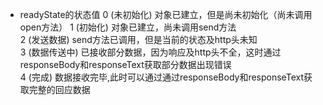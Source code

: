 - readyState的状态值
0 (未初始化) 对象已建立，但是尚未初始化（尚未调用open方法） 
1 (初始化) 对象已建立，尚未调用send方法  
2 (发送数据) send方法已调用，但是当前的状态及http头未知  
3 (数据传送中) 已接收部分数据，因为响应及http头不全，这时通过responseBody和responseText获取部分数据出现错误  
4 (完成) 数据接收完毕,此时可以通过通过responseBody和responseText获取完整的回应数据  

